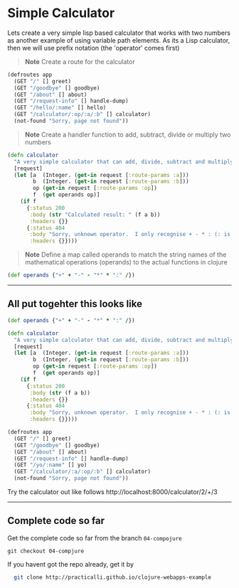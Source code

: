 # Simple Calculator

  Lets create a very simple lisp based calculator that works with two numbers as another example of using variable path elements.  As its a Lisp calculator, then we will use prefix notation (the 'operator' comes first)
  
> **Note**  Create a route for the calculator 
  
```clojure 
(defroutes app
  (GET "/" [] greet)
  (GET "/goodbye" [] goodbye)
  (GET "/about" [] about)
  (GET "/request-info" [] handle-dump)
  (GET "/hello/:name" [] hello)
  (GET "/calculator/:op/:a/:b" [] calculator)
  (not-found "Sorry, page not found"))
```

> **Note** Create a handler function to add, subtract, divide or multiply two numbers

```clojure
(defn calculator
  "A very simple calculator that can add, divide, subtract and multiply.  This is done through the magic of variable path elements."
  [request]
  (let [a  (Integer. (get-in request [:route-params :a]))
        b  (Integer. (get-in request [:route-params :b]))
        op (get-in request [:route-params :op])
        f  (get operands op)]
    (if f
      {:status 200
       :body (str "Calculated result: " (f a b))
       :headers {}}
      {:status 404
       :body "Sorry, unknown operator.  I only recognise + - * : (: is for division)"
       :headers {}})))
```

> **Note**  Define a map called operands to match the string names of the mathematical operations (operands) to the actual functions in clojure 

```clojure
(def operands {"+" + "-" - "*" * ":" /})
```

--- 

## All put togehter this looks like

```clojure
(def operands {"+" + "-" - "*" * ":" /})

(defn calculator
  "A very simple calculator that can add, divide, subtract and multiply.  This is done through the magic of variable path elements."
  [request]
  (let [a  (Integer. (get-in request [:route-params :a]))
        b  (Integer. (get-in request [:route-params :b]))
        op (get-in request [:route-params :op])
        f  (get operands op)]
    (if f
      {:status 200
       :body (str (f a b))
       :headers {}}
      {:status 404
       :body "Sorry, unknown operator.  I only recognise + - * : (: is for division)"      
       :headers {}})))

(defroutes app
  (GET "/" [] greet)
  (GET "/goodbye" [] goodbye)
  (GET "/about" [] about)
  (GET "/request-info" [] handle-dump)
  (GET "/yo/:name" [] yo)
  (GET "/calculator/:a/:op/:b" [] calculator)
  (not-found "Sorry, page not found"))
```

  Try the calculator out like follows http://localhost:8000/calculator/2/+/3
  
  
--- 

## Complete code so far

  Get the complete code so far from the branch `04-compojure`
  
  ```
  git checkout 04-compjure
  ```
  
  If you havent got the repo already, get it by 

```bash
  git clone http://practicalli.github.io/clojure-webapps-example
```
